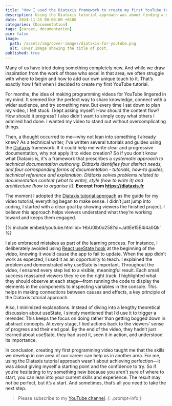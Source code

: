 ```yaml
---
title: "How I used the Diataxis framework to create my first YouTube tutorial"
description: Using the Diataxis tutorial approach was about finding a starting point, not perfection.
date: 2024-11-25 00:00:00 +0100
categories: [Documentation]
tags: [career, documentation]
pin: false
image:
  path: /assets/img/cover-images/diataxis-for-youtube.png
  alt: Cover image showing the title of post.
published: true
---
```


Many of us have tried doing something completely new. And while we draw inspiration from the work of those who excel in that area, we often struggle with where to begin and how to add our own unique touch to it. That’s exactly how I felt when I decided to create my first YouTube tutorial.

For months, the idea of making programming videos for YouTube lingered in my mind. It seemed like the perfect way to share knowledge, connect with a wider audience, and try something new. But every time I sat down to plan my video, I felt stuck. I kept asking myself: How should the content flow? How should it progress? I also didn't want to simply copy what others I admired had done. I wanted my video to stand out without overcomplicating things.

Then, a thought occurred to me—why not lean into something I already knew? As a technical writer, I’ve written several tutorials and guides using the [Diataxis](https://diataxis.fr) framework. If it could help me write clear and progressive documentation, why not apply it to video creation? So if you don't know what Diataxis is, it's a framework that prescribes a _systematic approach to technical documentation authoring. Diátaxis identifies four distinct needs, and four corresponding forms of documentation - tutorials, how-to guides, technical reference and explanation. Diátaxis solves problems related to documentation content (what to write), style (how to write it) and architecture (how to organise it)_. **Excerpt from https://diataxis.fr**

The moment I adopted the [Diataxis tutorial approach](https://diataxis.fr/tutorials/) as the guide for my video tutorial, everything began to make sense. I didn’t just jump into coding, I started with a clear goal by showing viewers the finished project. I believe this approach helps viewers understand what they’re working toward and keeps them engaged.

{% include embed/youtube.html id='HbU0lb0o258?si=JatIEe15E4i4a0Qk' %}

I also embraced mistakes as part of the learning process. For instance, I deliberately avoided using [React useState hook](https://react.dev/reference/react/useState) at the beginning of the video, knowing it would cause the app to fail to update. When the app didn’t work as expected, I used it as an opportunity to teach. I explained the problem and demonstrated why useState is important. Throughout the video, I ensured every step led to a visible, meaningful result. Each small success reassured viewers they're on the right track. I highlighted what they should observe at each stage—from running the code to display the elements in the components to inspecting variables in the console. This helps in making connections between causes and effects, a key principle of the Diataxis tutorial approach.

Also, I minimized explanations. Instead of diving into a lengthy theoretical discussion about useState, I simply mentioned that I’d use it to trigger a rerender. This keeps the focus on doing rather than getting bogged down in abstract concepts. At every stage, I tied actions back to the viewers’ sense of progress and their end goal. By the end of the video, they hadn’t just learned about useState, they had used it, seen it in action, and understood its importance.

In conclusion, creating my first programming video taught me that the skills we develop in one area of our career can help us in another area. For me, using the Diataxis tutorial approach wasn’t about achieving perfection—it was about giving myself a starting point and the confidence to try. So if you’re hesitating to try something new because you aren't sure of where to start, you can lean into your current skills and experience. The result may not be perfect, but it’s a start. And sometimes, that’s all you need to take the next step.

> Please subscribe to my [YouTube channel](https://www.youtube.com/@Damilola_Oladele).
{: .prompt-info }
